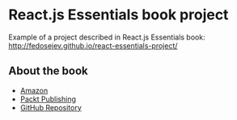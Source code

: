 # React.js Essentials book project

Example of a project described in React.js Essentials book: http://fedosejev.github.io/react-essentials-project/

## About the book

+ [Amazon](http://www.amazon.co.uk/books/dp/1783551623)
+ [Packt Publishing](http://packtpub.com/web-development/reactjs-essentials)
+ [GitHub Repository](https://github.com/fedosejev/react-essentials)
